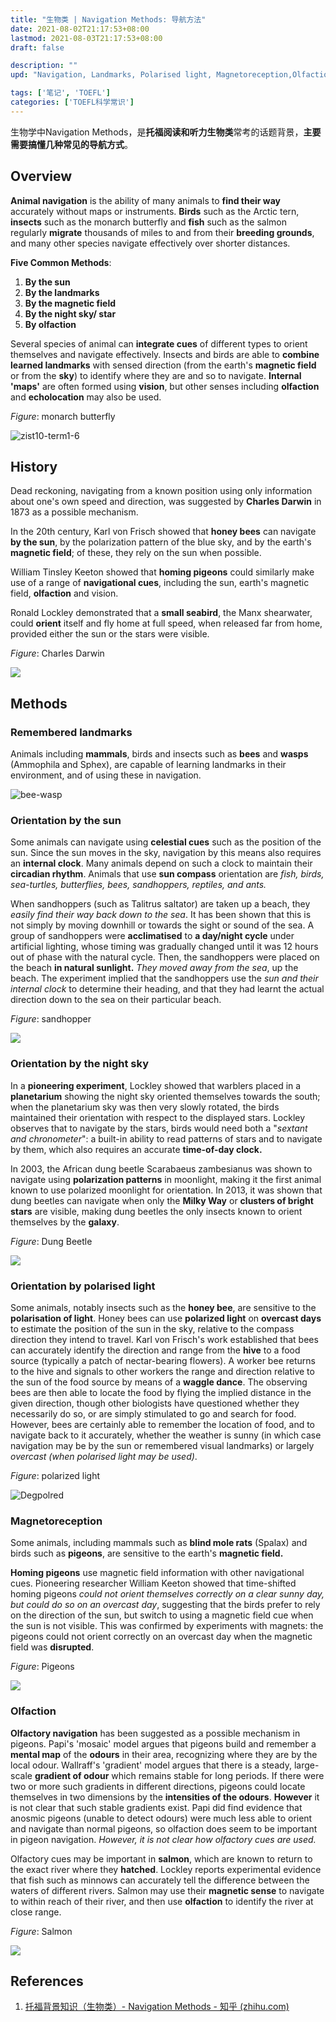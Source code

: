 ```yaml
---
title: "生物类 | Navigation Methods: 导航方法"
date: 2021-08-02T21:17:53+08:00
lastmod: 2021-08-03T21:17:53+08:00
draft: false

description: ""
upd: "Navigation, Landmarks, Polarised light, Magnetoreception,Olfaction"

tags: ['笔记', 'TOEFL']
categories: ['TOEFL科学常识']
---
```


生物学中Navigation Methods，是**托福阅读和听力生物类**常考的话题背景，**主要需要搞懂几种常见的导航方式**。

## Overview

**Animal navigation** is the ability of many animals to **find their way** accurately without maps or instruments. **Birds** such as the Arctic tern, **insects** such as the monarch butterfly and **fish** such as the salmon regularly **migrate** thousands of miles to and from their **breeding grounds**, and many other species navigate effectively over shorter distances.

**Five Common Methods**:

1. **By the sun**
2. **By the landmarks**
3. **By the magnetic field**
4. **By the night sky/ star**
5. **By olfaction**

Several species of animal can **integrate cues** of different types to orient themselves and navigate effectively. Insects and birds are able to **combine** **learned landmarks** with sensed direction (from the earth's **magnetic field** or from the **sky**) to identify where they are and so to navigate. **Internal 'maps'** are often formed using **vision**, but other senses including **olfaction** and **echolocation** may also be used.

*Figure*: monarch butterfly

![zist10-term1-6](https://cdn.jsdelivr.net/gh/henrywu97/FigBed@master/2021/MonarchButterfly.jpg)

## History

Dead reckoning, navigating from a known position using only information about one's own speed and direction, was suggested by **Charles Darwin** in 1873 as a possible mechanism. 

In the 20th century, Karl von Frisch showed that **honey bees** can navigate **by the sun**, by the polarization pattern of the blue sky, and by the earth's **magnetic field**; of these, they rely on the sun when possible. 

William Tinsley Keeton showed that **homing pigeons** could similarly make use of a range of **navigational cues**, including the sun, earth's magnetic field, **olfaction** and vision. 

Ronald Lockley demonstrated that a **small seabird**, the Manx shearwater, could **orient** itself and fly home at full speed, when released far from home, provided either the sun or the stars were visible.

*Figure*: Charles Darwin

![](https://cdn.jsdelivr.net/gh/henrywu97/FigBed@master/2021/CharlesDarwin.jpg)

## Methods

### Remembered landmarks

Animals including **mammals**, birds and insects such as **bees** and **wasps** (Ammophila and Sphex), are capable of learning landmarks in their environment, and of using these in navigation.

![bee-wasp](https://cdn.jsdelivr.net/gh/henrywu97/FigBed@master/2021/bee&wasp.jpg)

### Orientation by the sun

Some animals can navigate using **celestial cues** such as the position of the sun. Since the sun moves in the sky, navigation by this means also requires an **internal clock**. Many animals depend on such a clock to maintain their **circadian rhythm**. Animals that use **sun compass** orientation are *fish, birds, sea-turtles, butterflies, bees, sandhoppers, reptiles, and ants.*

When sandhoppers (such as Talitrus saltator) are taken up a beach, they *easily find their way back down to the sea*. It has been shown that this is not simply by moving downhill or towards the sight or sound of the sea. A group of sandhoppers were **acclimatised** to **a day/night cycle** under artificial lighting, whose timing was gradually changed until it was 12 hours out of phase with the natural cycle. Then, the sandhoppers were placed on the beach **in natural sunlight.** *They moved away from the sea*, up the beach. The experiment implied that the sandhoppers use the *sun and their internal clock* to determine their heading, and that they had learnt the actual direction down to the sea on their particular beach.

*Figure*: sandhopper

![](https://cdn.jsdelivr.net/gh/henrywu97/FigBed@master/2021/sandhopper.jpg)

### Orientation by the night sky

In a **pioneering experiment**, Lockley showed that warblers placed in a **planetarium** showing the night sky oriented themselves towards the south; when the planetarium sky was then very slowly rotated, the birds maintained their orientation with respect to the displayed stars. Lockley observes that to navigate by the stars, birds would need both a "*sextant and chronometer*": a built-in ability to read patterns of stars and to navigate by them, which also requires an accurate **time-of-day clock.**

In 2003, the African dung beetle Scarabaeus zambesianus was shown to navigate using **polarization patterns** in moonlight, making it the first animal known to use polarized moonlight for orientation. In 2013, it was shown that dung beetles can navigate when only the **Milky Way** or **clusters of bright stars** are visible, making dung beetles the only insects known to orient themselves by the **galaxy**.

*Figure*: Dung Beetle

![](https://cdn.jsdelivr.net/gh/henrywu97/FigBed@master/2021/DungBeetle.jpg)



### Orientation by polarised light

Some animals, notably insects such as the **honey bee**, are sensitive to the **polarisation of light**. Honey bees can use **polarized light** on **overcast days** to estimate the position of the sun in the sky, relative to the compass direction they intend to travel. Karl von Frisch's work established that bees can accurately identify the direction and range from the **hive** to a food source (typically a patch of nectar-bearing flowers). A worker bee returns to the hive and signals to other workers the range and direction relative to the sun of the food source by means of a **waggle dance**. The observing bees are then able to locate the food by flying the implied distance in the given direction, though other biologists have questioned whether they necessarily do so, or are simply stimulated to go and search for food. However, bees are certainly able to remember the location of food, and to navigate back to it accurately, whether the weather is sunny (in which case navigation may be by the sun or remembered visual landmarks) or largely *overcast (when polarised light may be used)*.

*Figure*: polarized light

![Degpolred](https://cdn.jsdelivr.net/gh/henrywu97/FigBed@master/2021/PolarizedLight.jpg)

### Magnetoreception

Some animals, including mammals such as **blind mole rats** (Spalax) and birds such as **pigeons**, are sensitive to the earth's **magnetic field.**

**Homing pigeons** use magnetic field information with other navigational cues. Pioneering researcher William Keeton showed that time-shifted homing pigeons *could not orient themselves correctly on a clear sunny day, but could do so on an overcast day*, suggesting that the birds prefer to rely on the direction of the sun, but switch to using a magnetic field cue when the sun is not visible. This was confirmed by experiments with magnets: the pigeons could not orient correctly on an overcast day when the magnetic field was **disrupted**.

*Figure*: Pigeons 

![](https://cdn.jsdelivr.net/gh/henrywu97/FigBed@master/2021/pigeons.jpg)

### Olfaction

**Olfactory navigation** has been suggested as a possible mechanism in pigeons. Papi's 'mosaic' model argues that pigeons build and remember a **mental map** of the **odours** in their area, recognizing where they are by the local odour. Wallraff's 'gradient' model argues that there is a steady, large-scale **gradient of odour** which remains stable for long periods. If there were two or more such gradients in different directions, pigeons could locate themselves in two dimensions by the **intensities of the odours**. **However** it is not clear that such stable gradients exist. Papi did find evidence that anosmic pigeons (unable to detect odours) were much less able to orient and navigate than normal pigeons, so olfaction does seem to be important in pigeon navigation. *However, it is not clear how olfactory cues are used.*

Olfactory cues may be important in **salmon**, which are known to return to the exact river where they **hatched**. Lockley reports experimental evidence that fish such as minnows can accurately tell the difference between the waters of different rivers. Salmon may use their **magnetic sense** to navigate to within reach of their river, and then use **olfaction** to identify the river at close range.

*Figure*: Salmon

![](https://cdn.jsdelivr.net/gh/henrywu97/FigBed@master/2021/Salmon.jpg)

## References

1. [托福背景知识（生物类）- Navigation Methods - 知乎 (zhihu.com)](https://zhuanlan.zhihu.com/p/377444710)
